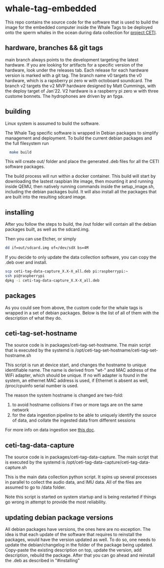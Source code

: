 # whale-tag-embedded

This repo contains the source code for the software
that is used to build the image for the embedded computer
inside the Whale Tags to be deployed onto the sperm whales
in the ocean during data collection for [project CETI](https://www.projectceti.org/).

## hardware, branches && git tags

main branch always points to the development targeting the latest hardware.
If you are looking for artifacts for a specific version of the hardware, look under the releases tab.
Each release for each hardware version is marked with a git tag.
The branch name v0 targets the v0 hardware, which  is a rapsberry pi zero w with octoboard soundcard.
The branch v2 targets the v2 MVP hardware designed by Matt Cummings, with the deploy target of Jan'22.
V2 hardware is a raspberry pi zero w with three custome bonnets. The hydrophones are driven by an fpga.


## building

Linux system is assumed to build the software.

The Whale Tag specific software is wrapped in Debian packages
to simplify management and deployment. To build the current
debian packages and the full filesystem run

```bash
  make build
```

This will create out/ folder and place the generated .deb files
for all the CETI software packages.

The build process will run within a docker container.
This build will start by downloading the lastest raspbian lite image,
then mounting it and running inside QEMU, then natively running commands
inside the setup_image.sh, including the debian packages build.
It will also install all the packages that are built into the resulting sdcard image.


## installing

After you follow the steps to build, the /out folder will contain
all the debian packages built, as well as the sdcard.img.

Then you can use Etcher, or simply
```bash
dd if=out/sdcard.img of=/dev/sdX bs=4M
```

If you decide to only update the data collection software,
you can copy the .deb over and install.
```bash
scp ceti-tag-data-capture_X.X-X_all.deb pi:raspberrypi:~
ssh pi@raspberrypi
dpkg -i ceti-tag-data-capture_X.X-X_all.deb
```


## packages

As you could see from above, the custom code for the whale tags is wrapped
in a set of debian packages. Below is the list of all of them with the description of what they do.


## ceti-tag-set-hostname

The source code is in packages/ceti-tag-set-hostname.
The main script that is executed by the systemd is /opt/ceti-tag-set-hostname/ceti-tag-set-hostname.sh

This script is run at device start, and changes the hostname to unique identifiable name. The name is derived from "wt-" and MAC address of the WiFi adapter, which should be unique. If no wifi adapter is found in the system, an ethernet MAC address is used, if Ethernet is absent as well,
/proc/cpuinfo serial number is used.

The reason the system hostname is changed are two-fold:
1) to avoid hostname collisions if two or more tags are on the same network
2) for the data ingestion pipeline to be able to uniquely identify the source of data, and collate the ingested data from different sessions

For more info on data ingestion see [this doc](https://docs.google.com/document/d/181EHvxuhCzK52iVt1-lNrv1JLxsavYCylSLfFJ6ssQ0/edit#).



## ceti-tag-data-capture

The source code is in packages/ceti-tag-data-capture.
The main script that is executed by the systemd is
/opt/ceti-tag-data-capture/ceti-tag-data-capture.sh

This is the main data collection python script. It spins up several processes in parallel to collect the audio data, and IMU data. All of the files are assumed to go to /data folder.

Note this script is started on system startup and is being restarted if things go wrong in attempt to provide the most reliability.


## updating debian package versions

All debian packages have versions, the ones here are no exception.
The idea is that each update of the software that requires to reinstall the packages, would have the version updated as well. To do so, one needs
to update the debian/changelog in the folder of the package being updated.
Copy-paste the existing description on top, update the version, add description, rebuild the package. After that you can go ahead and reinstall the .deb as described in "#installing"
